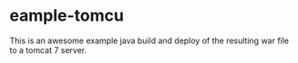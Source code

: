 # eample-tomcu

This is an awesome example java build and deploy of the resulting
war file to a tomcat 7 server.

